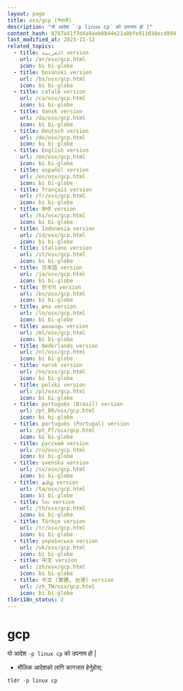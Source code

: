 ```yaml
---
layout: page
title: osx/gcp (नेपाली)
description: "यो आदेश `-p linux cp` को उपनाम हो |"
content_hash: 8787a41f7d4a8aeb6b44e21a0bfe911038ecd894
last_modified_at: 2023-11-12
related_topics:
  - title: العربية version
    url: /ar/osx/gcp.html
    icon: bi bi-globe
  - title: bosanski version
    url: /bs/osx/gcp.html
    icon: bi bi-globe
  - title: català version
    url: /ca/osx/gcp.html
    icon: bi bi-globe
  - title: dansk version
    url: /da/osx/gcp.html
    icon: bi bi-globe
  - title: Deutsch version
    url: /de/osx/gcp.html
    icon: bi bi-globe
  - title: English version
    url: /en/osx/gcp.html
    icon: bi bi-globe
  - title: español version
    url: /es/osx/gcp.html
    icon: bi bi-globe
  - title: français version
    url: /fr/osx/gcp.html
    icon: bi bi-globe
  - title: हिन्दी version
    url: /hi/osx/gcp.html
    icon: bi bi-globe
  - title: Indonesia version
    url: /id/osx/gcp.html
    icon: bi bi-globe
  - title: italiano version
    url: /it/osx/gcp.html
    icon: bi bi-globe
  - title: 日本語 version
    url: /ja/osx/gcp.html
    icon: bi bi-globe
  - title: 한국어 version
    url: /ko/osx/gcp.html
    icon: bi bi-globe
  - title: ລາວ version
    url: /lo/osx/gcp.html
    icon: bi bi-globe
  - title: മലയാളം version
    url: /ml/osx/gcp.html
    icon: bi bi-globe
  - title: Nederlands version
    url: /nl/osx/gcp.html
    icon: bi bi-globe
  - title: norsk version
    url: /no/osx/gcp.html
    icon: bi bi-globe
  - title: polski version
    url: /pl/osx/gcp.html
    icon: bi bi-globe
  - title: português (Brasil) version
    url: /pt_BR/osx/gcp.html
    icon: bi bi-globe
  - title: português (Portugal) version
    url: /pt_PT/osx/gcp.html
    icon: bi bi-globe
  - title: русский version
    url: /ru/osx/gcp.html
    icon: bi bi-globe
  - title: svenska version
    url: /sv/osx/gcp.html
    icon: bi bi-globe
  - title: தமிழ் version
    url: /ta/osx/gcp.html
    icon: bi bi-globe
  - title: ไทย version
    url: /th/osx/gcp.html
    icon: bi bi-globe
  - title: Türkçe version
    url: /tr/osx/gcp.html
    icon: bi bi-globe
  - title: українська version
    url: /uk/osx/gcp.html
    icon: bi bi-globe
  - title: 中文 version
    url: /zh/osx/gcp.html
    icon: bi bi-globe
  - title: 中文 (繁體, 台灣) version
    url: /zh_TW/osx/gcp.html
    icon: bi bi-globe
tldri18n_status: 2
---
```

# gcp

यो आदेश `-p linux cp` को उपनाम हो |

- मौलिक आदेशको लागि कागजात हेर्नुहोस्:

`tldr -p linux cp`
